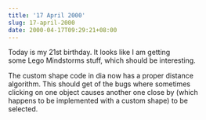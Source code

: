 ```yaml
---
title: '17 April 2000'
slug: 17-april-2000
date: 2000-04-17T09:29:21+08:00
---
```


Today is my 21st birthday. It looks like I am getting\
some Lego Mindstorms stuff, which should be interesting.

The custom shape code in dia now has a proper distance\
algorithm. This should get of the bugs where sometimes\
clicking on one object causes another one close by (which\
happens to be implemented with a custom shape) to be\
selected.
